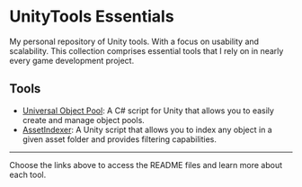 # UnityTools Essentials

My personal repository of Unity tools. With a focus on usability and scalability. This collection comprises essential tools that I rely on in nearly every game development project.

## Tools

-   [Universal Object Pool](https://github.com/marcoormello/MarcoOrmelloUnityTools/tree/main/UniversalObjectPool#readme): A C# script for Unity that allows you to easily create and manage object pools.
-   [AssetIndexer](https://github.com/marcoormello/MarcoOrmelloUnityTools/tree/main/AssetIndexer#readme): A Unity script that allows you to index any object in a given asset folder and provides filtering capabilities.

----------

Choose the links above to access the README files and learn more about each tool.
